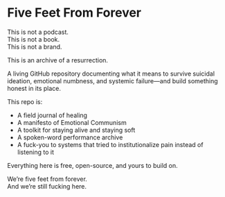 # Five Feet From Forever

This is not a podcast.  
This is not a book.  
This is not a brand.

This is an archive of a resurrection.

A living GitHub repository documenting what it means to survive suicidal ideation, emotional numbness, and systemic failure—and build something honest in its place.

This repo is:
- A field journal of healing
- A manifesto of Emotional Communism
- A toolkit for staying alive and staying soft
- A spoken-word performance archive
- A fuck-you to systems that tried to institutionalize pain instead of listening to it

Everything here is free, open-source, and yours to build on.

We’re five feet from forever.  
And we’re still fucking here.
